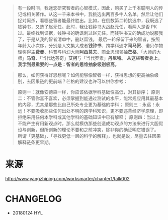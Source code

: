 
> 有一段时间，我迷恋研究智者的心智模式，因此，购买了上千本聪明人的传记或相关著作。从这一千来本书中，我挑选出两百多牛人名单。然后让他们捉对厮杀，看哪些智者能最终胜出。比如，在倒数第二轮挑选中，我既选了钱钟书，又选了赵元任。此时，我让钱钟书大战赵元任，看两人是否 PK 过。最终找到证据，钱钟书的确讽刺过赵元任。而钱钟书又的确成功说服我了，于是从我的智者清单中，删赵留钱。
最后一轮保留下来的智者，按照年龄大小次序，分别是人文集大成者**钱钟书**、跨学科通才**司马贺**、诺贝尔物理奖得主**费曼**、科普与科幻大师**阿西莫夫**、商业思想领袖**芒格**、「大师的大师」**马奇**、「当代达芬奇」**艾柯**与「当代罗素」**丹尼特**。
**从这些智者身上，我学到最重要的一点是：智者的思维抽象级别极高。**

> 那么，如何获得好思想呢？如何能够像智者一样，获得思想的更高抽象级别，去因果链的更前端？芒格的建议也许可以供你参考：

> 原则一：就像安德森一样，你应该依据学科基础性高低，对其排序；
原则二：不管你喜不喜欢，必须掌握到能通过测试的水平，能常规应用其最基本的内容，尤其是那些比自己所处专业更为基础的学科；
原则三：永远！永远！不要吸收那些任何出处不明的跨学科知识，更不要违背经济学原理，即拒绝采用任何本学科或其他学科的基础知识中已有解释；
原则四：当以上不能产生有用新观点时，那么就模仿那些创造成功观点的方法来进行大胆假设与创新，但所创新的理论不要和之前冲突，除非你的确证明它错误了。
所谓「更基础」、「寻找更低一层的科学的解释」，也就是说，尽量去往因果解释链条更早期。


# 来源

http://www.yangzhiping.com/worksmarter/chapter1/talk002


# CHANGELOG

- 20180124 HYL
